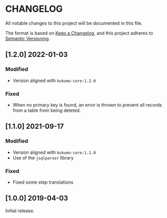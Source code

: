 # CHANGELOG


All notable changes to this project will be documented in this file.

The format is based on [Keep a Changelog][1],
and this project adheres to [Semantic Versioning][2].

## [1.2.0] 2022-01-03

### Modified
- Version aligned with `kukumo-core:1.2.0`
### Fixed 
- When no primary key is found, an error is thrown to prevent all records from a table from being deleted.

## [1.1.0] 2021-09-17

### Modified
- Version aligned with `kukumo-core:1.1.0`
- Use of the `jsqlparser` library
### Fixed
- Fixed some step translations

  
## [1.0.0] 2019-04-03

Initial release.  


[1]: <https://keepachangelog.com/en/1.0.0/>
[2]: <https://semver.org>